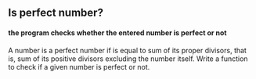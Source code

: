 ## Is perfect number?
#### the program checks whether the entered number is perfect or not


A number is a perfect number if is equal to sum of its proper divisors, that is, sum of its positive divisors excluding the number itself. Write a function to check if a given number is perfect or not. 
